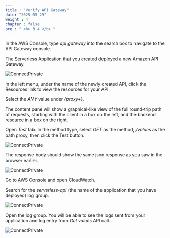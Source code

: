 ```yaml
---
title : "Verify API Gateway"
date: "2025-05-29"
weight : 4
chapter : false
pre : " <b> 3.4 </b> "
---
```



In the AWS Console, type *api gateway* into the search box to navigate to the API Gateway console.

The Serverless Application that you created deployed a new Amazon API Gateway.

![ConnectPrivate](/images/3-Amazon-API-Gateway/3.10.png)

In the left menu, under the name of the newly created API, click the Resources link to view the resources for your API.

Select the *ANY* value under *{proxy+}*.

The content pane will show a graphical-like view of the full round-trip path of requests, starting with the client in a box on the left, and the backend resource in a box on the right.

Open *Test* tab. In the method type, select *GET* as the method, */values* as the path proxy, then click the Test button.

![ConnectPrivate](/images/3-Amazon-API-Gateway/3.11.png)

The response body should show the same json response as you saw in the browser earlier.

![ConnectPrivate](/images/3-Amazon-API-Gateway/3.12.png)

Go to AWS Console and open CloudWatch.

Search for the *serverless-api* (the name of the application that you have deployed) log group.

![ConnectPrivate](/images/3-Amazon-API-Gateway/3.13.png)

Open the log group. You will be able to see the logs sent from your application and log entry from *Get values* API call.

![ConnectPrivate](/images/3-Amazon-API-Gateway/3.14.png)